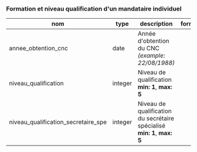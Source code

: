 ### Formation et niveau qualification d'un mandataire individuel

|nom|type|description|format|enum|
|-|-|-|-|-|
|annee_obtention_cnc|date|Année d'obtention du CNC *(example: 22/08/1988)*|||
|niveau_qualification|integer|Niveau de qualification<br>**min: 1**, **max: 5**|||
|niveau_qualification_secretaire_spe|integer|Niveau de qualification du secrétaire spécialisé<br>**min: 1**, **max: 5**|||
